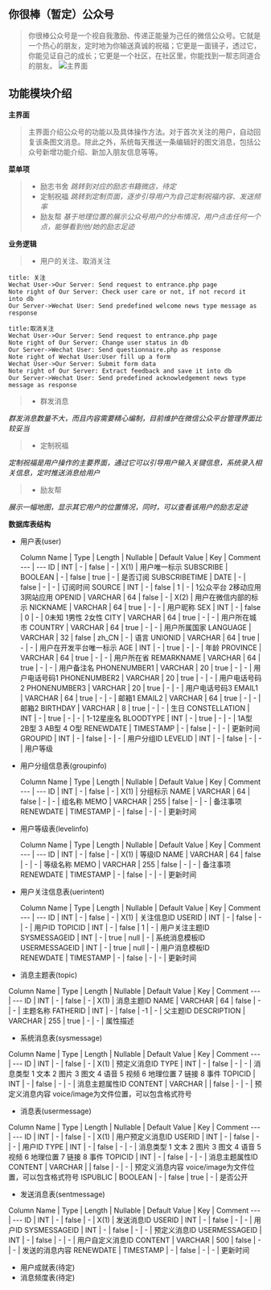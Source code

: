 

**你很棒（暂定）公众号**
--------------

>你很棒公众号是一个视自我激励、传递正能量为己任的微信公众号。它就是一个热心的朋友，定时地为你输送真诚的祝福；它更是一面镜子，透过它，你能见证自己的成长；它更是一个社区，在社区里，你能找到一帮志同道合的朋友。
![主界面](http://www.xiangpipi.com/test/Overview.jpg)


**功能模块介绍**
----------
**主界面**
>主界面介绍公众号的功能以及具体操作方法。对于首次关注的用户，自动回复该条图文消息。除此之外，系统每天推送一条编辑好的图文消息，包括公众号新增功能介绍、新加入朋友信息等等。

**菜单项**

> - 励志书舍
 *跳转到对应的励志书籍微店，待定*
 >- 定制祝福
 *跳转到定制页面，逐步引导用户为自己定制祝福内容、发送频率*
> - 励友帮
 *基于地理位置的展示公众号用户的分布情况，用户点击任何一个点，能够看到他/她的励志足迹*

**业务逻辑**

> - 用户的关注、取消关注
```sequence
title: 关注 
Wechat User->Our Server: Send request to entrance.php page
Note right of Our Server: Check user care or not, if not record it into db
Our Server->Wechat User: Send predefined welcome news type message as response
```
```sequence
title:取消关注
Wechat User->Our Server: Send request to entrance.php page
Note right of Our Server: Change user status in db
Our Server->Wechat User: Send questionnaire.php as response
Note right of Wechat User:User fill up a form
Wechat User->Our Server: Submit form data
Note right of Our Server: Extract feedback and save it into db 
Our Server->Wechat User: Send predefined acknowledgement news type message as response
```
> - 群发消息

*群发消息数量不大，而且内容需要精心编制，目前维护在微信公众平台管理界面比较妥当*
> - 定制祝福

*定制祝福是用户操作的主要界面，通过它可以引导用户输入关键信息，系统录入相关信息，定时推送消息给用户*

> - 励友帮

*展示一幅地图，显示其它用户的位置情况，同时，可以查看该用户的励志足迹*

**数据库表结构**

 - 用户表(user)
 
      Column Name | Type | Length | Nullable | Default Value | Key | Comment
      --- | ---
      ID | INT | - | false | - | X(1) | 用户唯一标示 
      SUBSCRIBE | BOOLEAN | - | false | true | - | 是否订阅
      SUBSCRIBETIME | DATE | - | false | - | - | 订阅时间 
      SOURCE | INT | - | false | 1 | - | 1公众平台 2移动应用 3网站应用
      OPENID | VARCHAR | 64 | false | - | X(2) | 用户在微信内部的标示
      NICKNAME | VARCHAR | 64 | true | - | - | 用户昵称
      SEX | INT | - | false | 0 | - | 0未知 1男性 2女性
      CITY | VARCHAR | 64 | true | - | - | 用户所在城市
      COUNTRY | VARCHAR | 64 | true | - | - | 用户所属国家
      LANGUAGE | VARCHAR | 32 | false | zh_CN | - | 语言
      UNIONID | VARCHAR | 64 | true | - | - | 用户在开发平台唯一标示
      AGE | INT | - | true | - | - | 年龄
      PROVINCE | VARCHAR | 64 | true | - | - | 用户所在省
      REMARKNAME | VARCHAR | 64 | true | - | - | 用户备注名
      PHONENUMBER1 | VARCHAR | 20 | true | - | - | 用户电话号码1
      PHONENUMBER2 | VARCHAR | 20 | true | - | - | 用户电话号码2
      PHONENUMBER3 | VARCHAR | 20 | true | - | - | 用户电话号码3
      EMAIL1 | VARCHAR | 64 | true | - | - | 邮箱1
      EMAIL2 | VARCHAR | 64 | true | - | - | 邮箱2
      BIRTHDAY | VARCHAR | 8 | true | - | - | 生日
      CONSTELLATION | INT | - | true | - | - | 1-12星座名
      BLOODTYPE | INT | - | true | - | - | 1A型 2B型 3 AB型 4 O型
      RENEWDATE | TIMESTAMP | - | false | - | - | 更新时间
      GROUPID | INT | - | false | - | - | 用户分组ID
      LEVELID | INT | - | false | - | - | 用户等级

 - 用户分组信息表(groupinfo)
 
    Column Name | Type | Length | Nullable | Default Value | Key | Comment
     --- | --- 
     ID | INT | - | false | - | X(1) | 分组标示
     NAME | VARCHAR | 64 | false | - | - | 组名称 
     MEMO | VARCHAR | 255 | false | - | - | 备注事项
     RENEWDATE | TIMESTAMP | - | false | - | - | 更新时间
      
 - 用户等级表(levelinfo)
 
   Column Name | Type | Length | Nullable | Default Value | Key | Comment
     --- | ---
     ID | INT | - | false | - | X(1) | 等级ID
     NAME | VARCHAR | 64 | false | - | - | 等级名称
     MEMO | VARCHAR | 255 | false | - | - | 备注事项
     RENEWDATE | TIMESTAMP | - | false | - | - | 更新时间
      
 - 用户关注信息表(uerintent)
  
     Column Name | Type | Length | Nullable | Default Value | Key | Comment
      --- | --- 
      ID | INT | - | false | - | X(1) | 关注信息ID
      USERID | INT | - | false | - | - | 用户ID
      TOPICID | INT | - | false | 1 | - | 用户关注主题ID
      SYSMESSAGEID | INT | - | true | null | - | 系统消息模板ID
      USERMESSAGEID | INT | - | true | null | - | 用户消息模板ID          
      RENEWDATE | TIMESTAMP | - | false | - | - | 更新时间
 

 - 消息主题表(topic)

 Column Name | Type | Length | Nullable | Default Value | Key | Comment
    --- | --- 
    ID | INT | - | false | - | X(1) | 消息主题ID
    NAME | VARCHAR | 64 | false | - | - | 主题名称
    FATHERID | INT | - | false | -1 | - | 父主题ID
    DESCRIPTION | VARCHAR | 255 | true | - | - | 属性描述
         
 - 系统消息表(sysmessage)
 
 Column Name | Type | Length | Nullable | Default Value | Key | Comment
    --- | --- 
ID | INT | - | false | - | X(1) | 预定义消息ID
TYPE | INT | - | false | - | - | 消息类型 1 文本 2 图片 3 图文 4 语音 5 视频 6 地理位置 7 链接 8 事件
TOPICID | INT | - | false | - | - | 消息主题属性ID
CONTENT | VARCHAR |  | false | - | - | 预定义消息内容 voice/image为文件位置，可以包含格式符号
 
 - 消息表(usermessage)
 
 Column Name | Type | Length | Nullable | Default Value | Key | Comment
    --- | --- 
ID | INT | - | false | - | X(1) | 用户预定义消息ID
USERID | INT | - | false | - | - | 用户ID
TYPE | INT | - | false | - | - | 消息类型 1 文本 2 图片 3 图文 4 语音 5 视频 6 地理位置 7 链接 8 事件
TOPICID | INT | - | false | - | - | 消息主题属性ID
CONTENT | VARCHAR |  | false | - | - | 预定义消息内容 voice/image为文件位置，可以包含格式符号
ISPUBLIC | BOOLEAN | - | false | true | - | 是否公开
 
 - 发送消息表(sentmessage)

 Column Name | Type | Length | Nullable | Default Value | Key | Comment
    --- | --- 
ID | INT | - | false | - | X(1) | 发送消息ID
USERID | INT | - | false | - | - | 用户ID
SYSMESSAGEID | INT | - | false | - | - | 预定义消息ID
USERMESSAGEID | INT | - | false | - | - | 用户自定义消息ID
CONTENT | VARCHAR | 500 | false | - | - | 发送的消息内容
RENEWDATE | TIMESTAMP | - | false | - | - | 更新时间


 - 用户成就表(待定)
 - 消息频度表(待定) 
